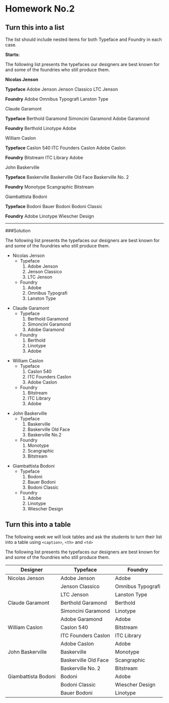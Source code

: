 Homework No.2
=============

Turn this into a list
---------------------

The list should include nested items for both Typeface and Foundry in each case.

**Starts:**

The following list presents the typefaces our designers are best known for and some of the foundries who still produce them.

**Nicolas Jenson** 

**Typeface**
Adobe Jenson 
Jenson Classico
LTC Jenson 

**Foundry**
Adobe
Omnibus Typografi
Lanston Type

  
Claude Garamont

**Typeface**
Berthold Garamond
Simoncini Garamond
Adobe Garamond

**Foundry**
Berthold
Linotype
Adobe

William Caslon

**Typeface** 
Caslon 540
ITC Founders Caslon
Adobe Caslon

**Foundry** 
Bitstream
ITC Library
Adobe

John Baskerville

**Typeface** 
Baskerville
Baskerville Old Face
Baskerville No. 2

**Foundry** 
Monotype
Scangraphic
Bitstream

Giambattista Bodoni

**Typeface**
Bodoni
Bauer Bodoni
Bodoni Classic

**Foundry**
Adobe
Linotype
Wiescher Design

---

###Solution

<p>The following list presents the typefaces our designers are best known for and some of the foundries who still produce them.</p>

<ul>
 <li>Nicolas Jenson
   <ul>
    <li>Typeface
      <ol>
        <li>Adobe Jenson</li>
        <li>Jenson Classico</li>
        <li>LTC Jenson</li>
      </ol>
    </ul>
    
 <ul>
    <li>Foundry
      <ol>
        <li>Adobe</li>
        <li>Omnibus Typografi</li>
        <li>Lanston Type</li>
      </ol>
      </ul>
 </li>      
</ul> 

<ul>
 <li>Claude Garamont
   <ul>
    <li>Typeface
      <ol>
        <li>Berthold Garamond</li>
        <li>Simoncini Garamond</li>
        <li>Adobe Garamond</li>
      </ol>
    </ul>
    
 <ul>
    <li>Foundry
      <ol>
        <li>Berthold</li>
        <li>Linotype</li>
        <li>Adobe</li>
      </ol>
      </ul>
 </li>
</ul>

<ul>
 <li>William Caslon
   <ul>
    <li>Typeface
      <ol>
        <li>Caslon 540</li>
        <li>ITC Founders Caslon</li>
        <li>Adobe Caslon</li>
      </ol>
    </ul>
    
 <ul>
    <li>Foundry
      <ol>
        <li>Bitstream</li>
        <li>ITC Library</li>
        <li>Adobe</li>
      </ol>
      </ul>
 </li>      
</ul> 
 
<ul>
 <li>John Baskerville
   <ul>
    <li>Typeface
      <ol>
        <li>Baskerville</li>
        <li>Baskerville Old Face</li>
        <li>Baskerville No.2</li>
      </ol>
    </ul>
    
 <ul>
    <li>Foundry
      <ol>
        <li>Monotype</li>
        <li>Scangraphic</li>
        <li>Bitstream</li>
      </ol>
      </ul>
 </li>      
</ul> 

<ul>
 <li>Giambattista Bodoni
   <ul>
    <li>Typeface
      <ol>
        <li>Bodoni</li>
        <li>Bauer Bodoni</li>
        <li>Bodoni Classic</li>
      </ol>
    </ul>
    
 <ul>
    <li>Foundry
      <ol>
        <li>Adobe</li>
        <li>Linotype</li>
        <li>Wiescher Design</li>
      </ol>
      </ul>
 </li>      
</ul>



Turn this into a table
----------------------

The following week we will look tables and ask the students to turn their list into a table using `<caption>`, `<th>` and `<td>`

The following list presents the typefaces our designers are best known for and some of the foundries who still produce them.

|Designer           |Typeface               |Foundry     |
|---                |---                    |---         |
|Nicolas Jenson     |Adobe Jenson           |Adobe       |
|                   |Jenson Classico        |Omnibus Typografi|
|                   |LTC Jenson             |Lanston Type|
|Claude Garamont    |Berthold Garamond      |Berthold    |  
|                   |Simoncini Garamond     |Linotype    |
|                   |Adobe Garamond         |Adobe       |
| William Caslon    |Caslon 540             |Bitstream   |
|                   |ITC Founders Caslon    |ITC Library |
|                   |Adobe Caslon           |Adobe       |
|John Baskerville   |Baskerville            |Monotype    |
|                   |Baskerville Old Face   |Scangraphic |
|                   |Baskerville No. 2      | Bitstream  | 
|Giambattista Bodoni|Bodoni                 | Adobe      |
|                   |Bodoni Classic         |Wiescher Design|
|                   |Bauer Bodoni           |Linotype    |